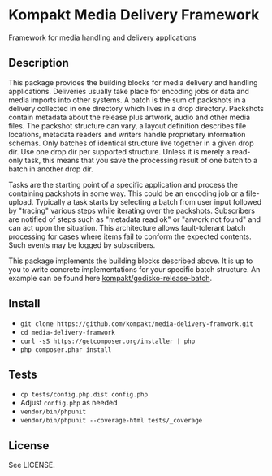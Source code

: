 # Kompakt Media Delivery Framework

Framework for media handling and delivery applications

## Description

This package provides the building blocks for media delivery and handling applications. Deliveries usually take place for encoding jobs or data and media imports into other systems. A batch is the sum of packshots in a delivery collected in one directory which lives in a drop directory. Packshots contain metadata about the release plus artwork, audio and other media files. The packshot structure can vary, a layout definition describes file locations, metadata readers and writers handle proprietary information schemas. Only batches of identical structure live together in a given drop dir. Use one drop dir per supported structure. Unless it is merely a read-only task, this means that you save the processing result of one batch to a batch in another drop dir.

Tasks are the starting point of a specific application and process the containing packshots in some way. This could be an encoding job or a file-upload. Typically a task starts by selecting a batch from user input followed by "tracing" various steps while iterating over the packshots. Subscribers are notified of steps such as "metadata read ok" or "arwork not found" and can act upon the situation. This architecture allows fault-tolerant batch processing for cases where items fail to conform the expected contents. Such events may be logged by subscribers.

This package implements the building blocks described above. It is up to you to write concrete implementations for your specific batch structure. An example can be found here [kompakt/godisko-release-batch](http://github.com/kompakt/godisko-release-batch).

## Install

+ `git clone https://github.com/kompakt/media-delivery-framwork.git`
+ `cd media-delivery-framwork`
+ `curl -sS https://getcomposer.org/installer | php`
+ `php composer.phar install`

## Tests

+ `cp tests/config.php.dist config.php`
+ Adjust `config.php` as needed
+ `vendor/bin/phpunit`
+ `vendor/bin/phpunit --coverage-html tests/_coverage`

## License

See LICENSE.